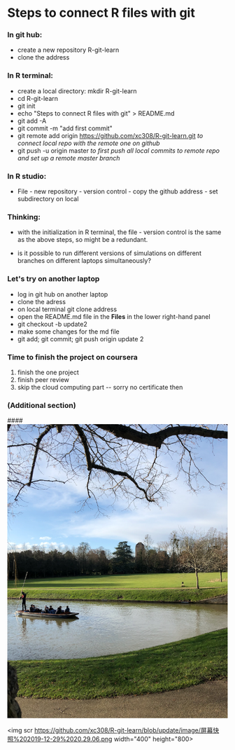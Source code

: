 # Steps to connect R files with git

### In git hub:
- create a new repository R-git-learn
- clone the address


### In R terminal:
- create a local directory: mkdir R-git-learn
- cd R-git-learn
- git init
- echo "Steps to connect R files with git" > README.md
- git add -A
- git commit -m "add first commit"
- git remote add origin https://github.com/xc308/R-git-learn.git   *to connect local repo with the remote one on github*
- git push -u origin master    *to first push all local commits to remote repo and set up a remote master branch*


### In R studio:
- File - new repository - version control - copy the github address - set subdirectory on local

### Thinking:
- with the initialization in R terminal, the file - version control is the same as the above steps, so might be a redundant. 

- is it possible to run different versions of simulations on different branches on different laptops simultaneously?



### Let's try on another laptop

- log in git hub on another laptop
- clone the adress
- on local terminal git clone address
- open the README.md file in the **Files** in the lower right-hand panel
- git checkout -b update2
- make some changes for the md file
- git add; git commit; git push origin update 2



### Time to finish the project on coursera
1. finish the one project
2. finish peer review
3. skip the cloud computing part -- sorry no certificate then


### (Additional section) 
####![a pic](https://github.com/xc308/R-git-learn/blob/update/image/屏幕快照%202019-12-29%2020.29.06.png "This is a pic took in Cambridge")

<img scr https://github.com/xc308/R-git-learn/blob/update/image/屏幕快照%202019-12-29%2020.29.06.png width="400" height="800>
